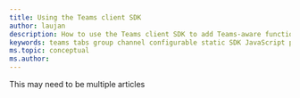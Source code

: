 ```yaml
---
title: Using the Teams client SDK
author: laujan
description: How to use the Teams client SDK to add Teams-aware functionality to your custom tabs
keywords: teams tabs group channel configurable static SDK JavaScript personal
ms.topic: conceptual
ms.author: 
---
```


This may need to be multiple articles

